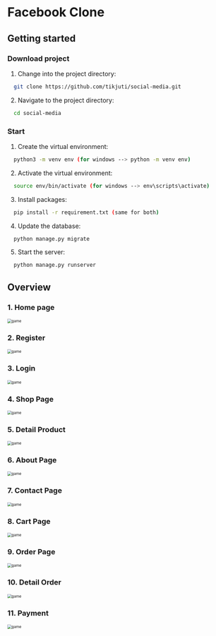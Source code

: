 # Facebook Clone
## Getting started
### Download project
1. Change into the project directory: 
 ```bash
   git clone https://github.com/tikjuti/social-media.git
   ```
2. Navigate to the project directory: 
 ```bash
   cd social-media
   ```
### Start

1. Create the virtual environment:
 ```bash
   python3 -m venv env (for windows --> python -m venv env)
   ```
2. Activate the virtual environment:
 ```bash
   source env/bin/activate (for windows --> env\scripts\activate)
   ```
3. Install packages:
 ```bash
   pip install -r requirement.txt (same for both)
   ```
4. Update the database:
 ```bash
   python manage.py migrate
   ```
5. Start the server:
 ```bash
   python manage.py runserver
   ```
## Overview
### 1. Home page

<img src="./client/public/home.png" style="zoom:60%" alt="game"/>

### 2. Register

<img src="./client/public/register.png" style="zoom:60%" alt="game"/>


### 3. Login

<img src="./client/public/login.png" style="zoom:60%" alt="game"/>


### 4. Shop Page

<img src="./client/public/shop.png" style="zoom:60%" alt="game"/>


### 5. Detail Product

<img src="./client/public/detailproduct.png" style="zoom:60%" alt="game"/>


### 6. About Page

<img src="./client/public/about.png" style="zoom:60%" alt="game"/>


### 7. Contact Page

<img src="./client/public/contact.png" style="zoom:60%" alt="game"/>


### 8. Cart Page

<img src="./client/public/cart.png" style="zoom:60%" alt="game"/>


### 9. Order Page

<img src="./client/public/order.png" style="zoom:60%" alt="game"/>


### 10. Detail Order

<img src="./client/public/detailorder.png" style="zoom:60%" alt="game"/>

### 11. Payment

<img src="./client/public/payment.png" style="zoom:60%" alt="game"/>






